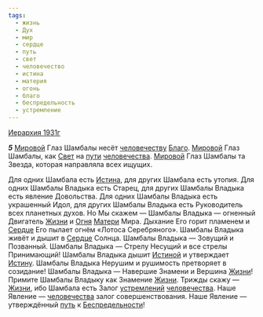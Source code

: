 ```yaml
---
tags:
  - жизнь
  - Дух
  - мир
  - сердце
  - путь
  - свет
  - человечество
  - истина
  - материя
  - огонь
  - благо
  - беспредельность
  - устремление
---
```


[Иерархия 1931г](https://127.0.0.1:4002/agni/1931)

___5___
[Мировой](../../../tags/#мир) Глаз Шамбалы несёт [человечеству](../../../tags/#человечество) [Благо](../../../tags/#благо). [Мировой](../../../tags/#мир) Глаз Шамбалы, как [Свет](../../../tags/#свет) на [пути](../../../tags/#[путь](../../../tags/#путь)) [человечества](../../../tags/#человечество). [Мировой](../../../tags/#мир) Глаз Шамбалы та Звезда, которая направляла всех ищущих.   

Для одних Шамбала есть [Истина](../../../tags/#истина), для других Шамбала есть утопия. Для одних Шамбалы Владыка есть Старец, для других Шамбалы Владыка есть явление Довольства. Для одних Шамбалы Владыка есть украшенный Идол, для других Шамбалы Владыка есть Руководитель всех планетных духов. Но Мы скажем — Шамбалы Владыка — огненный Двигатель [Жизни](../../../tags/#жизнь) и [Огня](../../../tags/#огонь) [Матери](../../../tags/#материя) Мира. Дыхание Его горит пламенем и [Сердце](../../../tags/#сердце) Его пылает огнём «Лотоса Серебряного». Шамбалы Владыка живёт и дышит в [Сердце](../../../tags/#сердце) Солнца. Шамбалы Владыка — Зовущий и Позванный. Шамбалы Владыка — Стрелу Несущий и все стрелы Принимающий! Шамбалы Владыка дышит [Истиной](../../../tags/#истина) и утверждает [Истину](../../../tags/#истина). Шамбалы Владыка Нерушим и рушимость претворяет в созидание! Шамбалы Владыка — Навершие Знамени и Вершина [Жизни](../../../tags/#жизнь)! Примите Шамбалы Владыку как Знамение [Жизни](../../../tags/#жизнь). Трижды скажу — [Жизни](../../../tags/#жизнь), ибо Шамбала есть Залог [устремлений](../../../tags/#устремление) [человечества](../../../tags/#человечество). Наше Явление — [человечества](../../../tags/#человечество) залог совершенствования. Наше Явление — утверждённый [путь](../../../tags/#путь) к [Беспредельности](../../../tags/#беспредельность)!   

